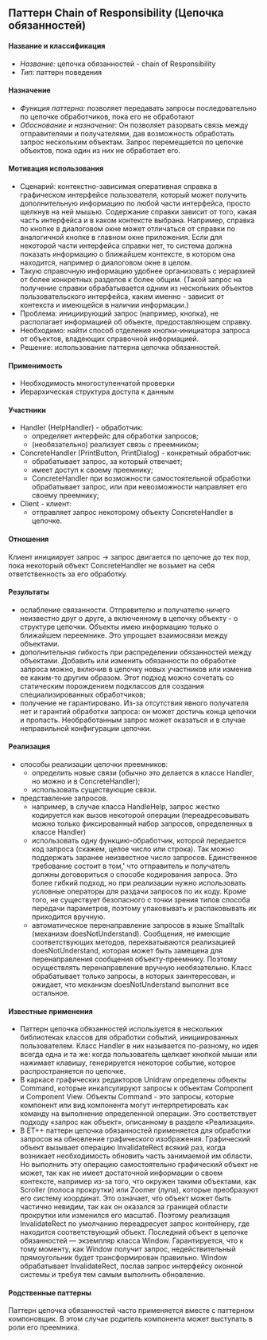 ## Паттерн Chain of Responsibility (Цепочка обязанностей)
#### Название и классификация
   * *Название:* цепочка обязанностей - chain of Responsibility
   * *Тип:* паттерн поведения
#### Назначение
  * *Функция паттерна:* позволяет передавать запросы последовательно по цепочке обработчиков, пока его не обработают
  * *Обоснование и назначение*: Он позволяет разорвать связь между отправителями и получателями, дав возможность обработать запрос нескольким объектам. Запрос перемещается по цепочке объектов, пока один из них не обработает его.
#### Мотивация использования
  * Сценарий: контекстно-зависимая оперативная справка в графическом интерфейсе пользователя, который может получить дополнительную информацию по любой части интерфейса, просто щелкнув на ней мышью. Содержание справки зависит от того, какая часть интерфейса и в каком контексте выбрана. Например, справка по кнопке в диалоговом окне может отличаться от справки по аналогичной кнопке в главном окне приложения. Если для некоторой части интерфейса справки нет, то система должна показать информацию о ближайшем контексте,
в котором она находится, например о диалоговом окне в целом.
  * Такую справочную информацию удобнее организовать с иерархией от более конкретных разделов к более общим. (Такой запрос на получение справки обрабатывается одним из нескольких объектов пользовательского интерфейса, каким именно - зависит от контекста и имеющейся в наличии информации.)
  * Проблема: инициирующий запрос (например, кнопка), не располагает информацией об объекте, предоставляющем справку.
  * Необходимо: найти способ отделения кнопки-инициатора запроса от объектов, владеющих справочной информацией. 
  * Решение: использование паттерна цепочка обязанностей. 
#### Применимость
  * Необходимость многоступенчатой проверки
  * Иерархическая структура доступа к данным
#### Участники
  * Handler (HelpHandler) - обработчик: 
    - определяет интерфейс для обработки запросов; 
    - (необязательно) реализует связь с преемником; 
  * ConcreteHandler (PrintButton, PrintDialog) - конкретный обработчик: 
    - обрабатывает запрос, за который отвечает; 
    - имеет доступ к своему преемнику; 
    -  ConcreteHandler при возможности самостоятельной обработки обрабатывает запрос, или при невозможности направляет его своему преемнику; 
  * Client - клиент: 
    - отправляет запрос некоторому объекту ConcreteHandler в цепочке. 
#### Отношения
Клиент инициирует запрос -> запрос двигается по цепочке до тех пор, пока некоторый объект ConcreteHandler не возьмет на себя ответственность за его обработку. 
#### Результаты
  * ослабление связанности. Отправителю и получателю ничего неизвестно друг о друге, а включенному в цепочку объекту - о структуре цепочки. Объекты имею информацию только о ближайшем переемнике. Это упрощает взаимосвязи между объектами.
  * дополнительная гибкость при распределении обязанностей между объектами. Добавить или изменить обязанности по обработке запроса можно, включив в цепочку новых участников или изменив ее каким-то другим образом. Этот подход можно сочетать со статическим порождением подклассов для создания специализированных обработчиков; 
  * получение не гарантировано. Из-за отсутствия явного получателя нет и гарантий обработки запроса: он может достичь конца цепочки и пропасть. Необработанным запрос может оказаться и в случае неправильной конфигурации цепочки. 
#### Реализация
  * способы реализации цепочки преемников:
    - определить новые связи (обычно это делается в классе Handler, но можно и в ConcreteHandler); 
    - использовать существующие связи.
  * представление запросов. 
    - например, в случае класса HandleHelp, запрос жестко кодируется как вызов некоторой операции (переадресовывать можно только фиксированный набор запросов, определенных в классе Handler)
    - использовать одну функцию-обработчик, которой передается код запроса (скажем, целое число или строка). Так можно поддержать заранее неизвестное число запросов. Единственное требование состоит в том,' что отправитель и получатель должны договориться о способе кодирования запроса. Это более гибкий подход, но при реализации нужно использовать условные операторы для раздачи запросов по их коду. Кроме того, не существует безопасного с точки зрения типов способа передачи параметров, поэтому упаковывать и распаковывать их приходится вручную. 
    * автоматическое перенаправление запросов в языке Smalltalk (механизм doesNotUnderstand). Сообщения, не имеющие соответствующих методов, перехватываются реализацией doesNotUnderstand, которая может быть замещена для перенаправления сообщения объекту-преемнику. Поэтому осуществлять перенаправление вручную необязательно. Класс обрабатывает только запросы, в которых заинтересован, и ожидает, что механизм doesNotUnderstand выполнит все остальное. 
#### Известные применения
  * Паттерн цепочка обязанностей используется в нескольких библиотеках классов для обработки событий, инициированных пользователем. Класс Handler в них называется по-разному, но идея всегда одна и та же: когда пользователь щелкает кнопкой мыши или нажимает клавишу, генерируется некоторое событие, которое распространяется по цепочке. 
  * В каркасе графических редакторов Unidraw определены объекты Command, которые инкапсулируют запросы к объектам Component и Component View. Объекты Command - это запросы, которые компонент или вид компонента могут интерпретировать как команду на выполнение определенной операции. Это соответствует подходу «запрос как объект», описанному в разделе «Реализация». 
  * В ЕТ++ паттерн цепочка обязанностей применяется для обработки запросов на обновление графического изображения. Графический объект вызывает операцию InvalidateRect всякий раз, когда возникает необходимость обновить часть занимаемой им области. Но выполнить эту операцию самостоятельно графический объект не может, так как не имеет достаточной информации о своем контексте, например из-за того, что окружен такими объектами, как Scroller (полоса прокрутки) или Zoomer (лупа), которые преобразуют его систему координат. Это означает, что объект может быть частично невидим, так как он оказался за границей области прокрутки или изменился его масштаб. Поэтому реализация InvalidateRect по умолчанию переадресует запрос контейнеру, где находится соответствующий объект. Последний объект в цепочке обязанностей — экземпляр класса Window. Гарантируется, что к тому моменту, как Window получит запрос, недействительный прямоугольник будет трансформирован правильно. Window обрабатывает InvalidateRect, послав запрос интерфейсу оконной системы и требуя тем самым выполнить обновление. 
#### Родственные паттерны
Паттерн цепочка обязанностей часто применяется вместе с паттерном компоновщик. В этом случае родитель компонента может выступать в роли его преемника.
